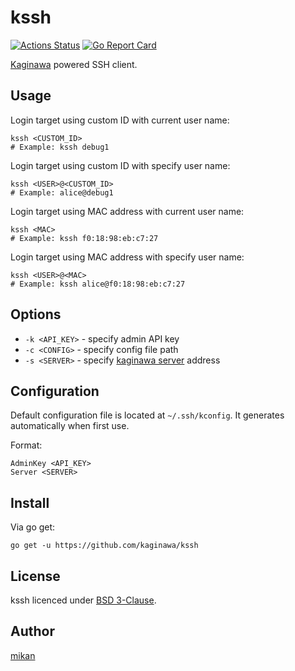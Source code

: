 kssh
====

[![Actions Status](https://github.com/kaginawa/kssh/workflows/Go/badge.svg)](https://github.com/kaginawa/kssh/actions)
[![Go Report Card](https://goreportcard.com/badge/github.com/kaginawa/kssh)](https://goreportcard.com/report/github.com/kaginawa/kssh)

[Kaginawa](https://github.com/kaginawa/kaginawa) powered SSH client.

## Usage

Login target using custom ID with current user name:

```
kssh <CUSTOM_ID>
# Example: kssh debug1
```

Login target using custom ID with specify user name:

```
kssh <USER>@<CUSTOM_ID>
# Example: alice@debug1
```

Login target using MAC address with current user name:

```
kssh <MAC>
# Example: kssh f0:18:98:eb:c7:27
```

Login target using MAC address with specify user name:

```
kssh <USER>@<MAC>
# Example: kssh alice@f0:18:98:eb:c7:27
```

## Options

- `-k <API_KEY>` - specify admin API key
- `-c <CONFIG>` - specify config file path
- `-s <SERVER>` - specify [kaginawa server](https://github.com/kaginawa/kaginawa-server) address

## Configuration

Default configuration file is located at `~/.ssh/kconfig`.
It generates automatically when first use.

Format:

```
AdminKey <API_KEY>
Server <SERVER>
```

## Install

Via go get:

```
go get -u https://github.com/kaginawa/kssh
```

## License

kssh licenced under [BSD 3-Clause](LICENSE).

## Author

[mikan](https://github.com/mikan)
